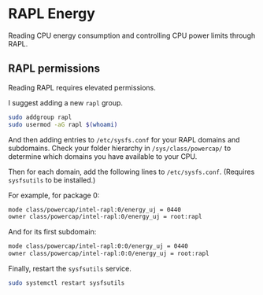 # RAPL Energy

Reading CPU energy consumption and controlling CPU power limits through RAPL.

## RAPL permissions

Reading RAPL requires elevated permissions.

I suggest adding a new `rapl` group.

```bash
sudo addgroup rapl
sudo usermod -aG rapl $(whoami)
```

And then adding entries to `/etc/sysfs.conf` for your RAPL domains and subdomains.
Check your folder hierarchy in `/sys/class/powercap/` to determine which domains
you have available to your CPU.

Then for each domain, add the following lines to `/etc/sysfs.conf`.
(Requires `sysfsutils` to be installed.)

For example, for package 0:

```bash
mode class/powercap/intel-rapl:0/energy_uj = 0440
owner class/powercap/intel-rapl:0/energy_uj = root:rapl
```

And for its first subdomain:

```bash
mode class/powercap/intel-rapl:0:0/energy_uj = 0440
owner class/powercap/intel-rapl:0:0/energy_uj = root:rapl
```

Finally, restart the `sysfsutils` service.

```bash
sudo systemctl restart sysfsutils
```
